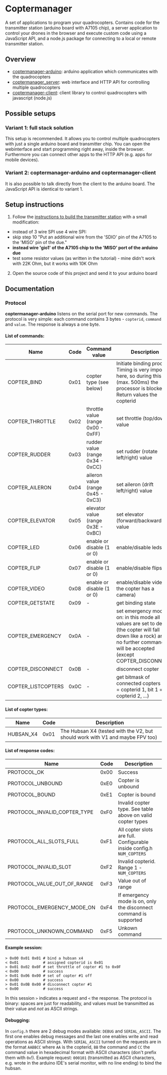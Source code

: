 # Coptermanager

A set of applications to program your quadrocopters. Contains code for the transmitter station (arduino board with A7105 chip), a server application to control your drones in the browser and execute custom code using a JavaScript API, and a node.js package for connecting to a local or remote transmitter station.

## Overview

  * [coptermanager-arduino](https://github.com/andihit/coptermanager-arduino): arduino application which communicates with the quadrocopters
  * [coptermanager_server](https://github.com/andihit/coptermanager_server): web interface and HTTP API for controlling multiple quadrocopters
  * [coptermanager-client](https://github.com/andihit/coptermanager-client): client library to control quadrocopters with javascript (node.js)

## Possible setups

### Variant 1: full stack solution

This setup is recommended. It allows you to control multiple quadrocopters with just a single arduino board and transmitter chip. You can open the webinterface and start programming right away, inside the browser. Furthermore you can connect other apps to the HTTP API (e.g. apps for mobile devices).

### Variant 2: coptermanager-arduino and coptermanager-client

It is also possible to talk directly from the client to the arduino board. The JavaScript API is identical to variant 1.

## Setup instructions

1. Follow the [instructions to build the transmitter station](http://www.instructables.com/id/Easy-Android-controllable-PC-Interfaceable-Relati/step5/Building-the-Arduino-driven-radio/) with a small modification:
  * instead of 3 wire SPI use 4 wire SPI:
  * skip step 10 "Put an additional wire from the 'SDIO' pin of the A7105 to the 'MISO' pin of the due."
  * **instead wire 'gio1' of the A7105 chip to the 'MISO' port of the arduino due**
  * test some resistor values (as written in the tutorial) - mine didn't work with 22K Ohm, but it works with 10K Ohm

2. Open the source code of this project and send it to your arduino board

## Documentation

### Protocol

**coptermanager-arduino** listens on the serial port for new commands. The protocol is very simple: each command contains 3 bytes - `copterid`, `command` and `value`. The response is always a one byte.

#### List of commands:

| Name               | Code | Command value                      | Description                                                                                                         |
| ------------------ | ---- | ---------------------------------- | ------------------------------------------------------------------------------------------------------------------- |
| COPTER_BIND        | 0x01 | copter type (see below)            | Initiate binding process. Timing is very important here, so during this time (max. 500ms) the processor is blocked. Return values the copterid |
| COPTER_THROTTLE    | 0x02 | throttle value (range 0x00 - 0xFF) | set throttle (top/down) value                                                                                       |
| COPTER_RUDDER      | 0x03 | rudder value (range 0x34 - 0xCC)   | set rudder (rotate left/right) value                                                                                |
| COPTER_AILERON     | 0x04 | aileron value (range 0x45 - 0xC3)  | set aileron (drift left/right) value                                                                                |
| COPTER_ELEVATOR    | 0x05 | elevator value (range 0x3E - 0xBC) | set elevator (forward/backward) value                                                                               |
| COPTER_LED         | 0x06 | enable or disable (1 or 0)         | enable/disable leds                                                                                                 |
| COPTER_FLIP        | 0x07 | enable or disable (1 or 0)         | enable/disable flips                                                                                                |
| COPTER_VIDEO       | 0x08 | enable or disable (1 or 0)         | enable/disable video (if the copter has a camera)                                                                   |
| COPTER_GETSTATE    | 0x09 | -                                  | get binding state                                                                                                   |
| COPTER_EMERGENCY   | 0x0A | -                                  | set emergency mode on: in this mode all values are set to default (the copter will fall down like a rock) and no further commands will be accepted (except COPTER_DISCONNECT) |
| COPTER_DISCONNECT  | 0x0B | -                                  | disconnect copter                                                                                                   |
| COPTER_LISTCOPTERS | 0x0C | -                                  | get bitmask of connected copters (LSB = copterid 1, bit 1 = copterid 2, ...)                                        |

#### List of copter types:

| Name      | Code | Description                                                                   |
| --------- | ---- | ----------------------------------------------------------------------------- |
| HUBSAN_X4 | 0x01 | The Hubsan X4 (tested with the V2, but should work with V1 and maybe FPV too) |

#### List of response codes:

| Name                         | Code | Description                                                           |
| ---------------------------- | ---- | --------------------------------------------------------------------- |
| PROTOCOL_OK                  | 0x00 | Success                                                               |
| PROTOCOL_UNBOUND             | 0xE0 | Copter is unbound                                                     |
| PROTOCOL_BOUND               | 0xE1 | Copter is bound                                                       |
| PROTOCOL_INVALID_COPTER_TYPE | 0xF0 | Invalid copter type. See table above on valid copter types            |
| PROTOCOL_ALL_SLOTS_FULL      | 0xF1 | All copter slots are full. Configurable inside config.h `NUM_COPTERS` |
| PROTOCOL_INVALID_SLOT        | 0xF2 | Invalid copterid. Range 1 - `NUM_COPTERS`                             |
| PROTOCOL_VALUE_OUT_OF_RANGE  | 0xF3 | Value out of range                                                    |
| PROTOCOL_EMERGENCY_MODE_ON   | 0xF4 | If emergency mode is on, only the disconnect command is supported     |
| PROTOCOL_UNKNOWN_COMMAND     | 0xF5 | Unkown command                                                        |

#### Example session:

```
> 0x00 0x01 0x01 # bind a hubsan x4
< 0x01           # assigned copterid is 0x01
> 0x01 0x02 0x0F # set throttle of copter #1 to 0x0F
< 0x00           # success
> 0x01 0x06 0x00 # set of copter #1 off
< 0x00           # success
> 0x01 0x0B 0x00 # disconnect copter #1
< 0x00           # success
```

In this session `>` indicates a request and `<` the response. The protocol is binary: spaces are just for readability, and values must be transmitted as their value and *not* as ASCII strings.

#### Debugging:

In `config.h` there are 2 debug modes available: `DEBUG` and `SERIAL_ASCII`. The first one enables debug messages and the last one enables write and read operations as ASCII strings. With `SERIAL_ASCII` turned on the requests are in the format `AABBCC` where `AA` is the copterid, `BB` the command and `CC` the command value in hexadecimal format with ASCII characters (don't prefix them with `0x`!). Example request: `000101` (transmitted as ASCII characters, e.g. wrote in the arduino IDE's serial monitor, with no line ending) to bind the hubsan.

